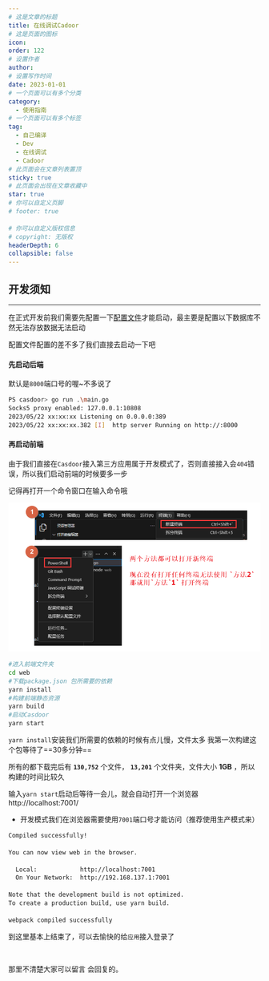 ```yaml
---
# 这是文章的标题
title: 在线调试Cadoor
# 这是页面的图标
icon: 
order: 122
# 设置作者
author: 
# 设置写作时间
date: 2023-01-01
# 一个页面可以有多个分类
category:
  - 使用指南
# 一个页面可以有多个标签
tag:
  - 自己编译
  - Dev
  - 在线调试
  - Cadoor
# 此页面会在文章列表置顶
sticky: true
# 此页面会出现在文章收藏中
star: true
# 你可以自定义页脚
# footer: true

# 你可以自定义版权信息
# copyright: 无版权
headerDepth: 6
collapsible: false
---
```


<!-- 你可以通过设置页面的 Frontmatter，在页面禁用功能与布局。 -->

<!-- more -->

## **开发须知**

<!-- @include: build.md{50-62} -->

-----

在正式开发前我们需要先配置一下[配置文件](#casdoor配置文件)才能启动，最主要是配置以下数据库不然无法存放数据无法启动

<!-- @include: build.md{117-183} -->

配置文件配置的差不多了我们直接去启动一下吧

#### **先启动后端**

默认是`8000`端口号的喔~不多说了

```bash
PS casdoor> go run .\main.go
Socks5 proxy enabled: 127.0.0.1:10808
2023/05/22 xx:xx:xx Listening on 0.0.0.0:389
2023/05/22 xx:xx:xx.382 [I]  http server Running on http://:8000
```

#### 再启动前端

由于我们直接在`Casdoor`接入第三方应用属于开发模式了，否则直接接入会`404`错误，所以我们启动前端的时候要多一步

记得再打开一个命令窗口在输入命令哦

![](/img/sso/dev/cmd.png)

```bash
#进入前端文件夹
cd web
#下载package.json 包所需要的依赖
yarn install
#构建前端静态资源
yarn build
#启动Casdoor
yarn start
```

`yarn install`安装我们所需要的依赖的时候有点儿慢，文件太多 我第一次构建这个包等待了==30多分钟==

所有的都下载完后有 **`130,752`** 个文件， **`13,201`** 个文件夹，文件大小 **1GB** ，所以构建的时间比较久

输入`yarn start`启动后等待一会儿，就会自动打开一个浏览器 http://localhost:7001/

- 开发模式我们在浏览器需要使用`7001`端口号才能访问（推荐使用生产模式来）

```bash
Compiled successfully!

You can now view web in the browser.

  Local:            http://localhost:7001
  On Your Network:  http://192.168.137.1:7001

Note that the development build is not optimized.
To create a production build, use yarn build.

webpack compiled successfully
```

到这里基本上结束了，可以去愉快的给`应用`接入登录了

<br/>

那里不清楚大家可以留言 会回复的。

